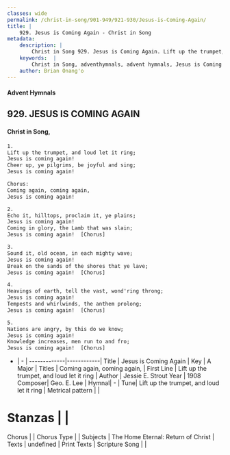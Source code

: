 ```yaml
---
classes: wide
permalink: /christ-in-song/901-949/921-930/Jesus-is-Coming-Again/
title: |
    929. Jesus is Coming Again - Christ in Song
metadata:
    description: |
        Christ in Song 929. Jesus is Coming Again. Lift up the trumpet, and loud let it ring; Jesus is coming again! Cheer up, ye pilgrims, be joyful and sing; Jesus is coming again! Chorus: Coming again, coming again, Jesus is coming again!
    keywords:  |
        Christ in Song, adventhymnals, advent hymnals, Jesus is Coming Again, Lift up the trumpet, and loud let it ring. Coming again, coming again,
    author: Brian Onang'o
---
```


#### Advent Hymnals
## 929. JESUS IS COMING AGAIN
####  Christ in Song,

```txt
1.
Lift up the trumpet, and loud let it ring;
Jesus is coming again!
Cheer up, ye pilgrims, be joyful and sing;
Jesus is coming again!

Chorus:
Coming again, coming again,
Jesus is coming again!

2.
Echo it, hilltops, proclaim it, ye plains;
Jesus is coming again!
Coming in glory, the Lamb that was slain;
Jesus is coming again!  [Chorus]

3.
Sound it, old ocean, in each mighty wave;
Jesus is coming again!
Break on the sands of the shores that ye lave;
Jesus is coming again!  [Chorus]

4.
Heavings of earth, tell the vast, wond'ring throng;
Jesus is coming again!
Tempests and whirlwinds, the anthem prolong;
Jesus is coming again!  [Chorus]

5.
Nations are angry, by this do we know;
Jesus is coming again!
Knowledge increases, men run to and fro;
Jesus is coming again!  [Chorus]


```

- |   -  |
-------------|------------|
Title | Jesus is Coming Again |
Key | A Major |
Titles | Coming again, coming again, |
First Line | Lift up the trumpet, and loud let it ring |
Author | Jessie E. Strout
Year | 1908
Composer| Geo. E. Lee |
Hymnal|  - |
Tune| Lift up the trumpet, and loud let it ring |
Metrical pattern | |
# Stanzas |  |
Chorus |  |
Chorus Type |  |
Subjects | The Home Eternal: Return of Christ |
Texts | undefined |
Print Texts | 
Scripture Song |  |
    
